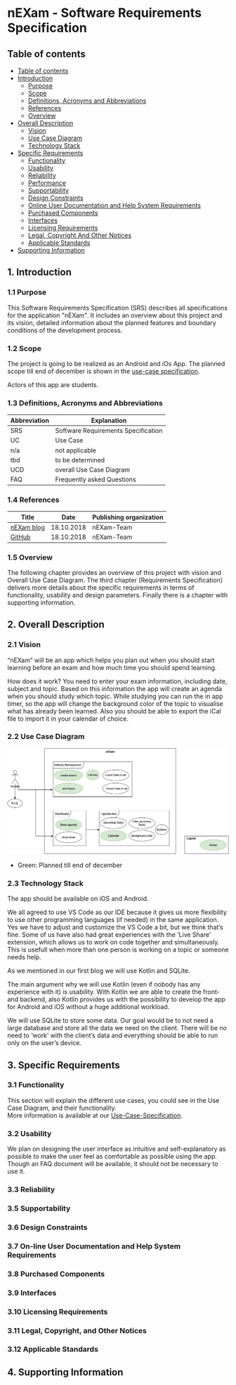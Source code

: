 # nEXam - Software Requirements Specification 

## Table of contents
- [Table of contents](#table-of-contents)
- [Introduction](#1-introduction)
    - [Purpose](#11-purpose)
    - [Scope](#12-scope)
    - [Definitions, Acronyms and Abbreviations](#13-definitions-acronyms-and-abbreviations)
    - [References](#14-references)
    - [Overview](#15-overview)
- [Overall Description](#2-overall-description)
    - [Vision](#21-vision)
    - [Use Case Diagram](#22-use-case-diagram)
	- [Technology Stack](#23-technology-stack)
- [Specific Requirements](#3-specific-requirements)
    - [Functionality](#31-functionality)
    - [Usability](#32-usability)
    - [Reliability](#33-reliability)
    - [Performance](#34-performance)
    - [Supportability](#35-supportability)
    - [Design Constraints](#36-design-constraints)
    - [Online User Documentation and Help System Requirements](#37-on-line-user-documentation-and-help-system-requirements)
    - [Purchased Components](#purchased-components)
    - [Interfaces](#39-interfaces)
    - [Licensing Requirements](#310-licensing-requirements)
    - [Legal, Copyright And Other Notices](#311-legal-copyright-and-other-notices)
    - [Applicable Standards](#312-applicable-standards)
- [Supporting Information](#4-supporting-information)

## 1. Introduction

### 1.1 Purpose
This Software Requirements Specification (SRS) describes all specifications for the application "nEXam". It includes an overview about this project and its vision, detailed information about the planned features and boundary conditions of the development process.


### 1.2 Scope
The project is going to be realized as an Android and iOs App. The planned scope till end of december is shown in the [use-case specification](https://github.com/Calco2001/nEXam/blob/main/docs/Use-Case%20Specification.md#1-use-case).

Actors of this app are students.

<!--*Planned Subsystems are:*--> 

<!--*Notice Board:  
The notice board is the essential part of the user interface. Game sessions should be visualized as postings including relevant information about the session. Those should be partly standardized by a form with a free text option for specifics. The data must be stored accordingly.*-->

<!--*Account System:  
Users can create accounts so sessions can be connected to a person as well as to join requests. User data must be stored alongside the posting data.*-->

<!--*Friend List and User Rating:  
Once the account system is created there will be the option to mark users as favorites. Also users or game sessions should get a rating to counter abuse.*-->

<!--*Connecting People:  
The host of a game session has to be notified when someone wants to join their game. Both must then be able to get in touch to organize the details, so messages between the host and the guest have to be enabled. This could be done via automated emails or a custom in-app system. For this an account system is needed.*-->

<!--*Storing Data:  
User data for accounts and possibly profiles has to be stored. Also the game sessions have to be stored as datasets containing the form contents and possibly contact data. The data storage will form the foundation for the visualization, account system and the search feature.*-->

<!--*Finding your Game:  
We need a tag system so everyone looking to join a game can search for the kind of games they are interested in. Possibly other aspects can be searchable, such as place or date. Tags must be stored and a search function developed.*--> 

### 1.3 Definitions, Acronyms and Abbreviations
| Abbreviation | Explanation                         |
| ------------ | ----------------------------------- |
| SRS          | Software Requirements Specification |
| UC           | Use Case                            |
| n/a          | not applicable                      |
| tbd          | to be determined                    |
| UCD          | overall Use Case Diagram            |
| FAQ          | Frequently asked Questions          |

### 1.4 References

| Title                                               |    Date    | Publishing organization |
| --------------------------------------------------- | :--------: | ----------------------- |
| [nEXam blog](https://nexam955203221.wordpress.com/) | 18.10.2018 | nEXam-Team              |
| [GitHub](https://github.com/Calco2001/nEXam)        | 18.10.2018 | nEXam-Team              |


### 1.5 Overview
The following chapter provides an overview of this project with vision and Overall Use Case Diagram. The third chapter (Requirements Specification) delivers more details about the specific requirements in terms of functionality, usability and design parameters. Finally there is a chapter with supporting information. 
    
## 2. Overall Description

### 2.1 Vision

“nEXam” will be an app which helps you plan out when you should start learning before an exam and how much time you should spend learning. 

How does it work?
You need to enter your exam information, including date, subject and  topic. Based on this information the app will create an agenda when you  should study which topic. While studying you can run the in app timer,  so the app will change the background color of the topic to visualise  what has already been learned. Also you should be able to export the  iCal file to import it in your calendar of choice.

### 2.2 Use Case Diagram

![OUCD](https://github.com/Calco2001/nEXam/blob/main/docs/use%20case%20diagram.jpg)

- Green: Planned till end of december

  <!--Yellow: Planned till end of june-->

### 2.3 Technology Stack
The app should be available on iOS and Android.

We all agreed to use VS Code as our IDE because it gives us more  flexibility to use other programming languages (if needed) in the same  application. Yes we have to adjust and customize the VS Code a bit, but  we think that’s fine. Some of us have also had great experiences with  the ‘Live Share’ extension, which allows us to work on code together and simultaneously. This is usefull when more than one person is working on a topic or someone needs help. 

As we mentioned in our first blog we will use Kotlin and SQLite. 

The main argument why we will use Kotlin (even if nobody has any  experience with it) is usability. With Kotlin we are able to create the  front- and backend, also Kotlin provides us with the possibility to  develop the app for Android and iOS without a huge additional workload.

We will use SQLite to store some data. Our goal would be to not need a large database and store all the data we need on the client. There will be no need to ‘work’ with the client’s data and everything should be  able to run only on the user’s device. 

## 3. Specific Requirements

### 3.1 Functionality
This section will explain the different use cases, you could see in the Use Case Diagram, and their functionality.  
More information is available at our [Use-Case-Specification](https://github.com/Calco2001/nEXam/blob/main/docs/Use-Case%20Specification.md).

### 3.2 Usability
We plan on designing the user interface as intuitive and self-explanatory as possible to make the user feel as comfortable as possible using the app. Though an FAQ document will be available, it should not be necessary to use it.

#### <!--3.2.1 No training time needed-->
<!--Our goal is that a user installs the android application, opens it and is able to use all features without any explanation or help.-->

#### <!--3.2.2 Familiar Feeling-->
<!--We want to implement an app with familiar designs and functions. This way the user is able to interact in familiar ways with the app without having to get to know new interfaces.-->

### 3.3 Reliability

#### <!--3.3.1 Availability-->
<!--The server shall be available 95% of the time. This also means we have to figure out the "rush hours" of our app because the downtime of the server is only tolerable when as few as possible players want to use the app.-->

#### <!--3.3.2 Defect Rate-->
<!--Our goal is that we have no loss of any data. This is important so that the game sessions can carry on, even after a downtime of the server.-->

### <!--3.4 Perfomance-->

#### <!--3.4.1 Capacity-->
<!--The system should be able to manage thousands of requests. Also it should be possible to register as many users as necessary.-->

#### <!--3.4.2 Storage--> 
<!--Smartphones don't provide much storage. Therefore we are aiming to keep the needed storage as small as possible.-->

#### <!--3.4.3 App perfomance / Response time-->
<!--To provide the best App perfomance we aim to keep the response time as low as possible. This will make the user experience much better.-->

### 3.5 Supportability

#### <!--3.5.1 Coding Standards-->
<!--We are going to write the code by using all of the most common clean code standards. For example we will name our variables and methods by their functionalities. This will keep the code easy to read by everyone and make further developement much easier.-->

#### <!--3.5.2 Testing Strategy-->
<!--The application will have a high test coverage and all important functionalities and edge cases should be tested. Further mistakes in the implementation will be discovered instantly and it will be easy to locate the error.--> 

### 3.6 Design Constraints
<!--We are trying to provide a modern and easy to handle design for the UI aswell as for the architecture of our application. To achieve that the functionalities will be kept as modular as possible.-->

<!--Because we are progamming an Android App we chose Java as our programming language. Also we are using the common MVC-architecture to keep the front end and back end seperated. For a clean front end structure we use MVVM.-->
<!--To make the communication between the two parts easy, we will implement a RESTful-API between them which will provide the data in JSON-Format.--> 
<!--The supported Platforms will be:-->

<!--Android 4.4 and higher-->

<!--Java 8 and higher-->

### 3.7 On-line User Documentation and Help System Requirements
<!--The usage of the app should be as intuitive as possible so it won't need any further documentation. If the user needs some help we will implement a "Help"-Button in the App which includes a FAQ and a formular to contact the developement team.-->

### 3.8 Purchased Components
<!--We don't have any purchased components yet. If there will be purchased components in the future we will list them here.-->

### 3.9 Interfaces

#### <!--3.9.1 User Interfaces-->
<!--The User interfaces that will be implented are:-->

<!--Dashboard - lists all session and makes it possible to filter sessions-->

<!--Session Page - shows detailed information about the session and makes it possible to connect session attendants for example via messaging system-->

<!--Login - this page is used to log in--> 

<!--Register - provides a registration form-->

<!--Overwiew of personal sessions - shows all the sessions a user participates in-->

<!--Friend List - friends can be added-->

<!--Profile - makes it possible to post information about yourself, might provide messaging feature, also shows additional information about users (for example: Language, country, favorite games, etc.)-->

<!--Settings - shows the settings-->

#### <!--3.9.2 Hardware Interfaces-->
<!--(n/a)-->

#### <!--3.9.3 Software Interfaces-->
<!--The app will be runnable on Android 4.4 and higher. iOS won't be featured at the moment.-->

#### <!--3.9.4 Communication Interfaces-->
<!--The server and hardware will communicate using the http protocol.--> 

### 3.10 Licensing Requirements

### 3.11 Legal, Copyright, and Other Notices
<!--The logo is licensed to the Common Playground Team and is only allowed to use for the application. We do not take responsibilty for any incorrect data or errors in the application.-->

### 3.12 Applicable Standards
<!--The development will follow the common clean code standards and naming conventions. Also we will create a definition of d which will be added here as soon as its complete.-->

## 4. Supporting Information
<!--For any further information you can contact the Common Playground Team or check our [Common Playground Blog](http://commonplayground.wordpress.com).--> 
<!--The Team Members are:-->

<!--Celina Adam-->

<!--Inga Batton-->

<!--Nils Krehl--> 

<!--Denis Reibel-->

<!-- Picture-Link definitions: -->

